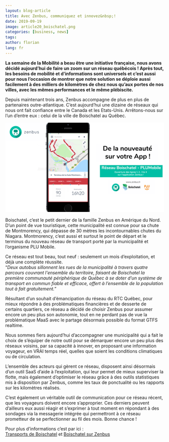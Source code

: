 ```yaml
---
layout: blog-article
title: Avec Zenbus, communiquez et innovez&nbsp;!
date: 2019-09-19
image: article20_boischatel.png
categories: [business, news]
tags:
author: florian
lang: fr
---
```

**La semaine de la Mobilité a beau être une initiative française, nous avons décidé aujourd’hui de faire un zoom sur un réseau québécois&nbsp;! Après tout, les besoins de mobilité et d’informations sont universels et c’est aussi pour nous l’occasion de montrer que notre solution se déploie aussi facilement à des milliers de kilomètres de chez nous qu’aux portes de nos villes, avec les mêmes performances et le même plébiscite.**

Depuis maintenant trois ans, Zenbus accompagne de plus en plus de partenaires outre-atlantique. C’est aujourd’hui une dizaine de réseaux qui nous ont fait confiance entre le Canada et les Etats-Unis. Arrêtons-nous sur l’un d’entre eux&nbsp;:&nbsp;celui de la ville de Boischatel au Québec. 

![Boischatel](/assets/img/blog/boischatel_opened.png)

Boischatel, c’est le petit dernier de la famille Zenbus en Amérique du Nord. D’un point de vue touristique, cette municipalité est connue pour sa chute de Montmorency, qui dépasse de 30 mètres les incontournables chutes du Niagara. Montmorency, c’est aussi et surtout le point de départ et le terminus du nouveau réseau de transport porté par la municipalité et l’organisme PLU Mobile.

Ce réseau est tout beau, tout neuf&nbsp;:&nbsp;seulement un mois d’exploitation, et déjà une complète réussite. <br>
“*Deux autobus sillonnent les rues de la municipalité à travers quatre parcours couvrant l'ensemble du territoire, faisant de Boischatel la première communauté périphérique de Québec à se doter d’un système de transport en commun fiable et efficace, offert à l’ensemble de la population tout à fait gratuitement.*”

Résultant d’un souhait d’émancipation du réseau du RTC Québec, pour mieux répondre à des problématiques financières et de desserte de certains quartiers, ce réseau a décidé de choisir Zenbus pour assumer encore un peu plus son autonomie, tout en ne perdant pas de vue la problématique MaaS avec le partage désormais possible du format GTFS realtime.

Nous sommes fiers aujourd’hui d’accompagner une municipalité qui a fait le choix de s’équiper de notre outil pour se démarquer encore un peu plus des réseaux voisins, par sa capacité à innover, en proposant une information voyageur, en VRAI temps réel, quelles que soient les conditions climatiques ou de circulation.

L’ensemble des acteurs qui gèrent ce réseau, disposent ainsi désormais d’un outil SaaS d’aide à l’exploitation, qui leur permet de mieux superviser la flotte, mais également d’optimiser le réseau grâce à des outils statistiques mis à disposition par Zenbus, comme les taux de ponctualité ou les rapports sur les kilomètres réalisés. 

C’est également un véritable outil de communication pour ce réseau récent, que les voyageurs doivent encore s’approprier. Ces derniers peuvent d’ailleurs eux aussi réagir et s’exprimer à tout moment en répondant à des sondages via la messagerie intégrée qui permettront à ce réseau prometteur de se perfectionner au fil des mois. Bonne chance&nbsp;!

Pour plus d’informations c’est par ici&nbsp;:&nbsp;<br>
[Transports de Boischatel](https://www.boischatel.ca/citoyens/transport-collectif/) et [Boischatel sur Zenbus](https://zenbus.net/boischatel)
